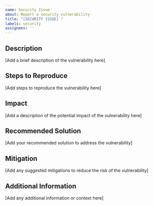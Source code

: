 ```yaml
---
name: Security Issue
about: Report a security vulnerability
title: "[SECURITY ISSUE] "
labels: security
assignees: ''
---
```


## Description

[Add a brief description of the vulnerability here]

## Steps to Reproduce

[Add steps to reproduce the vulnerability here]

## Impact

[Add a description of the potential impact of the vulnerability here]

## Recommended Solution

[Add your recommended solution to address the vulnerability]

## Mitigation

[Add any suggested mitigations to reduce the risk of the vulnerability]

## Additional Information

[Add any additional information or context here]
